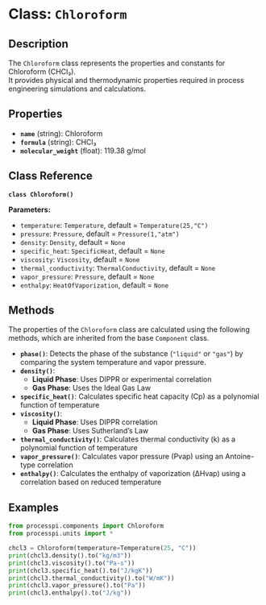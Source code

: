 # **Class: `Chloroform`**

## **Description**

The `Chloroform` class represents the properties and constants for Chloroform (CHCl₃).  
It provides physical and thermodynamic properties required in process engineering simulations and calculations.

## **Properties**

* **`name`** (string): Chloroform  
* **`formula`** (string): CHCl₃  
* **`molecular_weight`** (float): 119.38 g/mol  

## **Class Reference**

**`class Chloroform()`**

**Parameters:**  
* `temperature`: `Temperature`, default = `Temperature(25,"C")`  
* `pressure`: `Pressure`, default = `Pressure(1,"atm")`  
* `density`: `Density`, default = `None`  
* `specific_heat`: `SpecificHeat`, default = `None`  
* `viscosity`: `Viscosity`, default = `None`  
* `thermal_conductivity`: `ThermalConductivity`, default = `None`  
* `vapor_pressure`: `Pressure`, default = `None`  
* `enthalpy`: `HeatOfVaporization`, default = `None`  

## **Methods**

The properties of the `Chloroform` class are calculated using the following methods, which are inherited from the base `Component` class.

* **`phase()`**: Detects the phase of the substance (`"liquid"` or `"gas"`) by comparing the system temperature and vapor pressure.  
* **`density()`**:  
    * **Liquid Phase**: Uses DIPPR or experimental correlation  
    * **Gas Phase**: Uses the Ideal Gas Law  
* **`specific_heat()`**: Calculates specific heat capacity (Cp​) as a polynomial function of temperature  
* **`viscosity()`**:  
    * **Liquid Phase**: Uses DIPPR correlation  
    * **Gas Phase**: Uses Sutherland’s Law  
* **`thermal_conductivity()`**: Calculates thermal conductivity (k) as a polynomial function of temperature  
* **`vapor_pressure()`**: Calculates vapor pressure (Pvap​) using an Antoine-type correlation  
* **`enthalpy()`**: Calculates the enthalpy of vaporization (ΔHvap​) using a correlation based on reduced temperature  

## **Examples**

```py
from processpi.components import Chloroform
from processpi.units import *

chcl3 = Chloroform(temperature=Temperature(25, "C"))
print(chcl3.density().to("kg/m3"))
print(chcl3.viscosity().to("Pa·s"))
print(chcl3.specific_heat().to("J/kgK"))
print(chcl3.thermal_conductivity().to("W/mK"))
print(chcl3.vapor_pressure().to("Pa"))
print(chcl3.enthalpy().to("J/kg"))
```